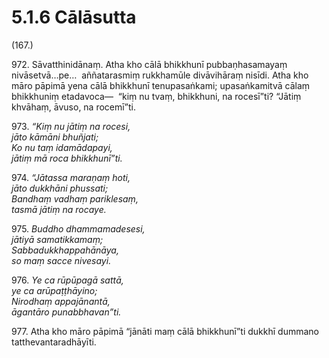 

# 5.1.6 Cālāsutta




(167.)

972\. Sāvatthinidānaṃ. Atha kho cālā bhikkhunī pubbaṇhasamayaṃ nivāsetvā…pe…  aññatarasmiṃ rukkhamūle divāvihāraṃ nisīdi. Atha kho māro pāpimā yena cālā bhikkhunī tenupasaṅkami; upasaṅkamitvā cālaṃ bhikkhuniṃ etadavoca—  “kiṃ nu tvaṃ, bhikkhuni, na rocesī”ti? “Jātiṃ khvāhaṃ, āvuso, na rocemī”ti.

973\. _“Kiṃ nu jātiṃ na rocesi,_  
_jāto kāmāni bhuñjati;_  
_Ko nu taṃ idamādapayi,_  
_jātiṃ mā roca bhikkhunī”ti._  


974\. _“Jātassa maraṇaṃ hoti,_  
_jāto dukkhāni phussati;_  
_Bandhaṃ vadhaṃ pariklesaṃ,_  
_tasmā jātiṃ na rocaye._  


975\. _Buddho dhammamadesesi,_  
_jātiyā samatikkamaṃ;_  
_Sabbadukkhappahānāya,_  
_so maṃ sacce nivesayi._  


976\. _Ye ca rūpūpagā sattā,_  
_ye ca arūpaṭṭhāyino;_  
_Nirodhaṃ appajānantā,_  
_āgantāro punabbhavan”ti._  


977\. Atha kho māro pāpimā “jānāti maṃ cālā bhikkhunī”ti dukkhī dummano tatthevantaradhāyīti.




